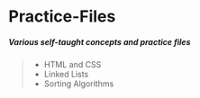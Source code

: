 # Practice-Files

##### Various self-taught concepts and practice files

> - HTML and CSS
> - Linked Lists
> - Sorting Algorithms
